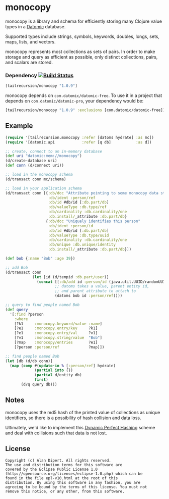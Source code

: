 # monocopy

monocopy is a library and schema for efficiently storing many Clojure
value types in a [Datomic](http://www.datomic.com/) database.

Supported types include strings, symbols, keywords, doubles, longs,
sets, maps, lists, and vectors.

monocopy represents most collections as sets of pairs.  In order to
make storage and query as efficient as possible, only distinct
collections, pairs, and scalars are stored.

### Dependency [![Build Status](https://travis-ci.org/tailrecursion/monocopy.png?branch=master)](https://travis-ci.org/tailrecursion/monocopy)

```clojure
[tailrecursion/monocopy "1.0.9"]
```

monocopy depends on `com.datomic/datomic-free`.  To use it in a project that depends on `com.datomic/datomic-pro`, your dependency would be:

```clojure
[tailrecursion/monocopy "1.0.9" :exclusions [com.datomic/datomic-free]]
```

## Example

```clojure
(require '[tailrecursion.monocopy :refer [datoms hydrate] :as mc])
(require '[datomic.api            :refer [q db]           :as d])

;; create, connect to an in-memory database
(def uri "datomic:mem://monocopy")
(d/create-database uri)
(def conn (d/connect uri))

;; load in the monocopy schema
(d/transact conn mc/schema)

;; load in your application schema
(d/transact conn [{:db/doc "Attribute pointing to some monocopy data structure"
                   :db/ident :person/ref
                   :db/id #db/id [:db.part/db]
                   :db/valueType :db.type/ref
                   :db/cardinality :db.cardinality/one
                   :db.install/_attribute :db.part/db}
                  {:db/doc "Uniquely identifies this person"
                   :db/ident :person/id
                   :db/id #db/id [:db.part/db]
                   :db/valueType :db.type/uuid
                   :db/cardinality :db.cardinality/one
                   :db/unique :db.unique/identity
                   :db.install/_attribute :db.part/db}])

(def bob {:name "Bob" :age 39})

;; add Bob
(d/transact conn
            (let [id (d/tempid :db.part/user)]
              (concat [[:db/add id :person/id (java.util.UUID/randomUUID)]]
                      ;; datoms takes a value, parent entity id,
                      ;; and parent attribute to attach to
                      (datoms bob id :person/ref))))

;; query to find people named Bob
(def query
  '[:find ?person
    :where
    [?k1     :monocopy.keyword/value :name]
    [?e1     :monocopy.entry/key     ?k1]
    [?e1     :monocopy.entry/val     ?v1]
    [?v1     :monocopy.string/value  "Bob"]
    [?map    :monocopy/entries       ?e1]
    [?person :person/ref             ?map]])

;; find people named Bob
(let [db (d/db conn)]
  (map (comp #(update-in % [:person/ref] hydrate)
             (partial into {})
             (partial d/entity db)
             first)
       (d/q query db)))
```

## Notes

monocopy uses the md5 hash of the printed value of collections as
unique identifiers, so there is a possibility of hash collision and
data loss.

Ultimately, we'd like to implement this [Dynamic Perfect
Hashing](http://www.arl.wustl.edu/~sailesh/download_files/Limited_Edition/hash/Dynamic%20Perfect%20Hashing-%20Upper%20and%20Lower%20Bounds.pdf)
scheme and deal with collisions such that data is not lost.

## License

    Copyright (c) Alan Dipert. All rights reserved.
    The use and distribution terms for this software are
    covered by the Eclipse Public License 1.0
    (http://opensource.org/licenses/eclipse-1.0.php) which can be
    found in the file epl-v10.html at the root of this
    distribution. By using this software in any fashion, you are
    agreeing to be bound by the terms of this license. You must not
    remove this notice, or any other, from this software.
